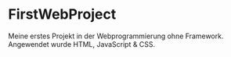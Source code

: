 # FirstWebProject
Meine erstes Projekt in der Webprogrammierung ohne Framework. Angewendet wurde HTML, JavaScript & CSS.
